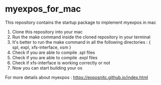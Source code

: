 # myexpos_for_mac

This repository contains the startup package to implement myexpos in mac

1. Clone this repository into your mac
2. Run the make command inside the cloned repository in your terminal
3. It's better to run the make command in all the following directories : { spl, expl, xfs-interface, xsm }
4. Check if you are able to compile .spl files
5. Check if you are able to compile .expl files
6. Check if xfs-interface is working correctly or not
7. Now you can start building your os

For more details about myexpos : https://exposnitc.github.io/index.html
